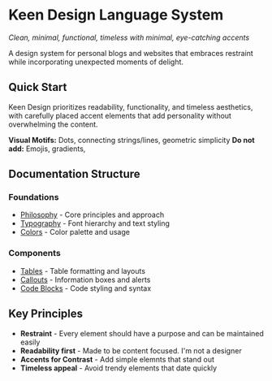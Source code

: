# Keen Design Language System

*Clean, minimal, functional, timeless with minimal, eye-catching accents*  

A design system for personal blogs and websites that embraces restraint while incorporating unexpected moments of delight.

## Quick Start

Keen Design prioritizes readability, functionality, and timeless aesthetics, with carefully placed accent elements that add personality without overwhelming the content.

**Visual Motifs:** Dots, connecting strings/lines, geometric simplicity
**Do not add:** Emojis, gradients, 

## Documentation Structure

### Foundations

- [Philosophy](foundations/philosophy.md) - Core principles and approach
- [Typography](foundations/typography.md) - Font hierarchy and text styling
- [Colors](foundations/colors.md) - Color palette and usage

<!-- - [Spacing](foundations/spacing.md) - Layout spacing and rhythm -->

### Components

<!-- - [Buttons](components/buttons.md) - Button styles and variants -->

- [Tables](components/tables.md) - Table formatting and layouts
- [Callouts](components/callouts.md) - Information boxes and alerts
- [Code Blocks](components/code-blocks.md) - Code styling and syntax

<!-- ### Patterns
- [Layout](patterns/layout.md) - Grid system and page structure
- [Navigation](patterns/navigation.md) - Navigation patterns and menus
- [Decorative Elements](patterns/decorative-elements.md) - Stars, strings, and accents -->

<!-- ### Guidelines
- [Usage](guidelines/usage.md) - Do's and don'ts
- [Accessibility](guidelines/accessibility.md) - Accessibility standards -->

## Key Principles

- **Restraint** - Every element should have a purpose and can be maintained easily
- **Readability first** - Made to be content focused. I'm not a designer
- **Accents for Contrast** - Add simple elemnts that stand out  
- **Timeless appeal** - Avoid trendy elements that date quickly